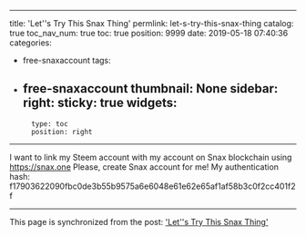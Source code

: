 
---
title: 'Let''s Try This Snax Thing'
permlink: let-s-try-this-snax-thing
catalog: true
toc_nav_num: true
toc: true
position: 9999
date: 2019-05-18 07:40:36
categories:
- free-snaxaccount
tags:
- free-snaxaccount
thumbnail: None
sidebar:
    right:
        sticky: true
widgets:
    -
        type: toc
        position: right
---


I want to link my Steem account with my account on Snax blockchain using https://snax.one
Please, create Snax account for me!
My authentication hash: f17903622090fbc0de3b55b9575a6e6048e61e62e65af1af58b3c0f2cc401f2f

- - -

This page is synchronized from the post: ['Let''s Try This Snax Thing'](https://steemit.com/@patrickulrich/let-s-try-this-snax-thing)
